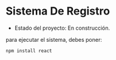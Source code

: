 <h1>Sistema De Registro</h1>

- Estado del proyecto: En construcción.

para ejecutar el sistema, debes poner:

```npm install react```
